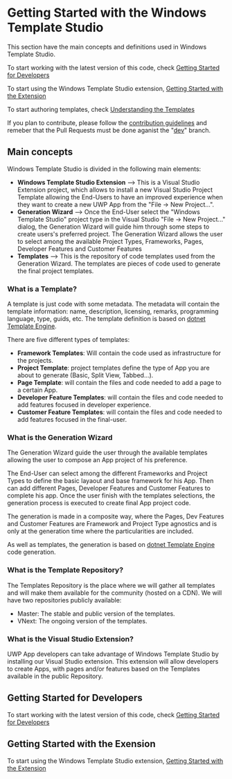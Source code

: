 Getting Started with the Windows Template Studio
===============
This section have the main concepts and definitions used in Windows Template Studio.

To start working with the latest version of this code, check [Getting Started for Developers](getting-started-developers.md)

To start using the Windows Template Studio extension, [Getting Started with the Extension](getting-started-extension.md)

To start authoring templates, check [Understanding the Templates](docs/templates.md)

If you plan to contribute, please follow the [contribution guidelines](https://github.com/Microsoft/WindowsTemplateStudio/blob/master/contributing.md) and remeber that the Pull Requests must be done aganist the "[dev](https://github.com/Microsoft/WindowsTemplateStudio/tree/dev)" branch.

## Main concepts
Windows Template Studio is divided in the following main elements:
* **Windows Template Studio Extension** --> This is a Visual Studio Extension project, which allows to install a new Visual Studio Project Template allowing the End-Users to have an improved experience when they want to create a new UWP App from the "File -> New Project...".  
* **Generation Wizard** --> Once the End-User select the "Windows Template Studio" project type in the Visual Studio "File -> New Project..." dialog, the Generation Wizard will guide him through some steps to create users's preferred project. The Generation Wizard allows the user to select among the available Project Types, Frameworks, Pages, Developer Features and Customer Features 
* **Templates** --> This is the repository of code templates used from the Generation Wizard. The templates are pieces of code used to generate the final project templates.

### What is a Template?
A template is just code with some metadata. The metadata will contain the template information: name, description, licensing, remarks, programming language, type, guids, etc. The template definition is based on [dotnet Template Engine](https://github.com/dotnet/templating).

There are five different types of templates:
* **Framework Templates**: Will contain the code used as infrastructure for the projects.
* **Project Template**: project templates define the type of App you are about to generate (Basic, Split View, Tabbed...). 
* **Page Template**: will contain the files and code needed to add a page to a certain App.
* **Developer Feature Templates**: will contain the files and code needed to add features focused in developer experience.
* **Customer Feature Templates**: will contain the files and code needed to add features focused in the final-user.

### What is the Generation Wizard
The Generation Wizard guide the user through the available templates allowing the user to compose an App project of his preference.

The End-User can select among the different Frameworks and Project Types to define the basic layaout and base framework for his App. Then can add different Pages, Developer Features and Customer Features to complete his app. Once the user finish with the templates selections, the generation process is executed to create final App project code. 

The generation is made in a composite way, where the Pages, Dev Features and Customer Features are Framework and Project Type agnostics and is only at the generation time where the particularities are included.  

As well as templates, the generation is based on [dotnet Template Engine](https://github.com/dotnet/templating) code generation.

### What is the Template Repository?
The Templates Repository is the place where we will gather all templates and will make them available for the community (hosted on a CDN). We will have two repositories publicly available:
* Master: The stable and public version of the templates.
* VNext: The ongoing version of the templates.

### What is the Visual Studio Extension?
UWP App developers can take advantage of Windows Template Studio by installing our Visual Studio extension. This extension will allow developers to create Apps, with pages and/or features based on the Templates available in the public Repository. 

## Getting Started for Developers
To start working with the latest version of this code, check [Getting Started for Developers](getting-started-developers.md)

## Getting Started with the Exension
To start using the Windows Template Studio extension, [Getting Started with the Extension](getting-started-extension.md)
